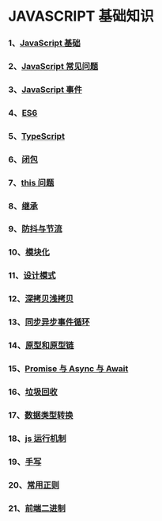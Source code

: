 # JAVASCRIPT 基础知识

### 1、[JavaScript 基础](./JavaScript基础)

### 2、[JavaScript 常见问题](./JavaScript常见问题)

### 3、[JavaScript 事件](./JavaScript事件)

### 4、[ES6](./ES6)

### 5、[TypeScript](./TypeScript)

### 6、[闭包](./闭包)

### 7、[this 问题](./this问题)

### 8、[继承](./继承)

### 9、[防抖与节流](./防抖与节流)

### 10、[模块化](./模块化)

### 11、[设计模式](./设计模式)

### 12、[深拷贝浅拷贝](./深拷贝浅拷贝)

### 13、[同步异步事件循环](./同步异步事件循环)

### 14、[原型和原型链](./原型和原型链)

### 15、[Promise 与 Async 与 Await](./Promise与Async与Await)

### 16、[垃圾回收](./垃圾回收)

### 17、[数据类型转换](./数据类型转换)

### 18、[js 运行机制](./js运行机制)

### 19、[手写](./手写)

### 20、[常用正则](./常用正则)

### 21、[前端二进制](./前端二进制)
